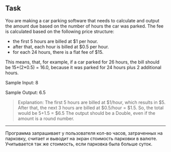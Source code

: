 ## Task
You are making a car parking software that needs to calculate and output the amount due based on the number of hours the car was parked.
The fee is calculated based on the following price structure:
- the first 5 hours are billed at $1 per hour.
- after that, each hour is billed at $0.5 per hour.
- for each 24 hours, there is a flat fee of $15.

This means, that, for example, if a car parked for 26 hours, the bill should be 15+(2*0.5) = 16.0, because it was parked for 24 hours plus 2 additional hours.

Sample Input:
8

Sample Output:
6.5

> Explanation: The first 5 hours are billed at $1/hour, which results in $5. After that, the next 3 hours are billed at $0.5/hour = $1.5.
So, the total would be $5+$1.5 = $6.5
The output should be a Double, even if the amount is a round number.

_____________________________________
Программа запрашивает у пользователя кол-во часов, затраченных на парковку, считает и выводит на экран стоимость парковки в валюте. Учитывается так же стоимость, если парковка была больше суток. 
